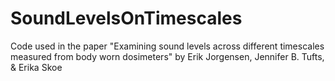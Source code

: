# SoundLevelsOnTimescales
Code used in the paper "Examining sound levels across different timescales measured from body worn dosimeters" by Erik Jorgensen, Jennifer B. Tufts, &amp; Erika Skoe
